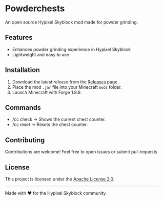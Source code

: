 # Powderchests

An open source Hypixel Skyblock mod made for powder grinding.

## Features

- Enhances powder grinding experience in Hypixel Skyblock
- Lightweight and easy to use

## Installation

1. Download the latest release from the [Releases](#) page.
2. Place the mod `.jar` file into your Minecraft `mods` folder.
3. Launch Minecraft with Forge 1.8.9.

## Commands

- /cc check -> Shows the current chest counter.
- /cc reset -> Resets the chest counter.

## Contributing

Contributions are welcome! Feel free to open issues or submit pull requests.

## License

This project is licensed under the [Apache License 2.0](LICENSE).

---

Made with ❤️ for the Hypixel Skyblock community.

